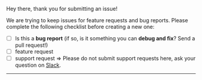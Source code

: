 Hey there, thank you for submitting an issue!

We are trying to keep issues for feature requests and bug reports. Please
complete the following checklist before creating a new one:

- [ ] Is this a **bug report** (if so, is it something you can **debug and fix**?
Send a pull request!)
- [ ] feature request
- [ ] support request => Please do not submit support requests here, ask your question
on [Slack](https://archivers-slack.herokuapp.com/).

---
